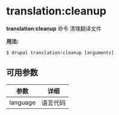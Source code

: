 # translation:cleanup
**translation:cleanup** 命令 清理翻译文件

**用法:**
```
$ drupal translation:cleanup [arguments] 
```

## 可用参数
参数 | 详细
---------|-------------
language | 语言代码
